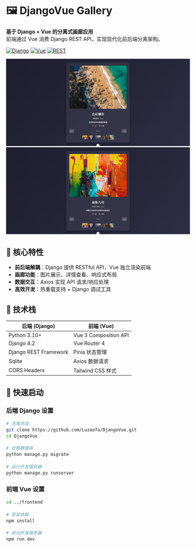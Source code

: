 # 🖼 DjangoVue Gallery

**基于 Django + Vue 的分离式画廊应用**  
前端通过 Vue 消费 Django REST API，实现现代化前后端分离架构。

[![Django](https://img.shields.io/badge/Django-4.2-brightgreen)](https://www.djangoproject.com/)
[![Vue](https://img.shields.io/badge/Vue-3-4FC08D)](https://vuejs.org/)
[![REST](https://img.shields.io/badge/API-REST%20ful-FF6B6B)](https://www.django-rest-framework.org/)

![1.png](pic%2F1.png)
![2.png](pic%2F2.png)

## 🌟 核心特性
- **前后端解耦**：Django 提供 RESTful API，Vue 独立渲染前端
- **画廊功能**：图片展示、详情查看、响应式布局
- **数据交互**：Axios 实现 API 请求/响应处理
- **高效开发**：热重载支持 + Django 调试工具

## 🧩 技术栈
| 后端 (Django)          | 前端 (Vue)          |
|----------------------|---------------------|
| Python 3.10+         | Vue 3 Composition API |
| Django 4.2           | Vue Router 4        |
| Django REST Framework | Pinia 状态管理      |
| Sqlite               | Axios 数据请求      |
| CORS Headers         | Tailwind CSS 样式   |

## 🚀 快速启动

### 后端 Django 设置
```bash
# 克隆项目
git clone https://github.com/Luzaofa/DjangoVue.git
cd DjangoVue

# 迁移数据库
python manage.py migrate

# 运行开发服务器
python manage.py runserver
```

### 前端 Vue 设置 
```bash
cd ../frontend

# 安装依赖
npm install

# 启动开发服务器
npm run dev
```

